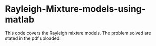 # Rayleigh-Mixture-models-using-matlab
This code covers the Rayleigh mixture models. The problem solved are stated in the pdf uploaded.
